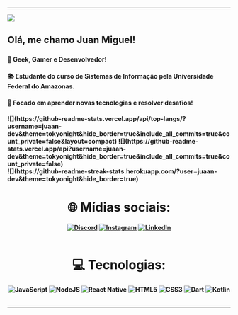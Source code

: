 
---
[![](https://visitcount.itsvg.in/api?id=juaan-dev&icon=0&color=0)](https://visitcount.itsvg.in)
<h2 align="left">Olá, me chamo Juan Miguel!</h2>

###
<tr>
    <h4> 
      🖖 Geek, Gamer e Desenvolvedor!
    <h4>
    <h4> 
      📚 Estudante do curso de Sistemas de Informação pela Universidade Federal do Amazonas.
    <h4>
    <h4> 
      🎯 Focado em aprender novas tecnologias e resolver desafios!
    <h4>
 </tr>
 ![](https://github-readme-stats.vercel.app/api/top-langs/?username=juaan-dev&theme=tokyonight&hide_border=true&include_all_commits=true&count_private=false&layout=compact)
![](https://github-readme-stats.vercel.app/api?username=juaan-dev&theme=tokyonight&hide_border=true&include_all_commits=true&count_private=false)<br/>
![](https://github-readme-streak-stats.herokuapp.com/?user=juaan-dev&theme=tokyonight&hide_border=true)<br/>
<div align="center">

# 🌐 Mídias sociais:
[![Discord](https://img.shields.io/badge/Discord-%237289DA.svg?logo=discord&logoColor=white)](htttps://discord.gg/Miguelzzz#8616) [![Instagram](https://img.shields.io/badge/Instagram-%23E4405F.svg?logo=Instagram&logoColor=white)](https://instagram.com/juaanm_) [![LinkedIn](https://img.shields.io/badge/LinkedIn-%230077B5.svg?logo=linkedin&logoColor=white)](https://linkedin.com/in/juan-oliveira-1b44811b5)<br><br> 

# 💻 Tecnologias:
![JavaScript](https://img.shields.io/badge/javascript-%23323330.svg?style=for-the-badge&logo=javascript&logoColor=%23F7DF1E) ![NodeJS](https://img.shields.io/badge/node.js-6DA55F?style=for-the-badge&logo=node.js&logoColor=white) ![React Native](https://img.shields.io/badge/react_native-%2320232a.svg?style=for-the-badge&logo=react&logoColor=%2361DAFB)  ![HTML5](https://img.shields.io/badge/html5-%23E34F26.svg?style=for-the-badge&logo=html5&logoColor=white) ![CSS3](https://img.shields.io/badge/css3-%231572B6.svg?style=for-the-badge&logo=css3&logoColor=white) ![Dart](https://img.shields.io/badge/dart-%230175C2.svg?style=for-the-badge&logo=dart&logoColor=white) ![Kotlin](https://img.shields.io/badge/kotlin-%230095D5.svg?style=for-the-badge&logo=kotlin&logoColor=white)<br><br>

---
  </div>
